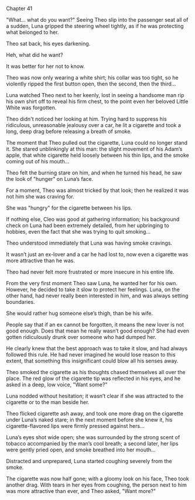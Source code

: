 Chapter 41

"What… what do you want?" Seeing Theo slip into the passenger seat all of a sudden, Luna gripped the steering wheel tightly, as if he was protecting what belonged to her.


Theo sat back, his eyes darkening.


Heh, what did he want?


It was better for her not to know.


Theo was now only wearing a white shirt; his collar was too tight, so he violently ripped the first button open, then the second, then the third…


Luna watched Theo next to her keenly, lost in seeing a handsome man rip his own shirt off to reveal his firm chest, to the point even her beloved Little White was forgotten.


Theo didn't noticed her looking at him. Trying hard to suppress his ridiculous, unreasonable jealousy over a car, he lit a cigarette and took a long, deep drag before releasing a breath of smoke.


The moment that Theo pulled out the cigarette, Luna could no longer stand it. She stared unblinkingly at this man: the slight movement of his Adam’s apple, that white cigarette held loosely between his thin lips, and the smoke coming out of his mouth…


Theo felt the burning stare on him, and when he turned his head, he saw the look of "hunger" on Luna’s face.


For a moment, Theo was almost tricked by that look; then he realized it was not him she was craving for.


She was "hungry" for the cigarette between his lips.


If nothing else, Cleo was good at gathering information; his background check on Luna had been extremely detailed, from her upbringing to hobbies, even the fact that she was trying to quit smoking…


Theo understood immediately that Luna was having smoke cravings.


It wasn’t just an ex-lover and a car he had lost to, now even a cigarette was more attractive than he was.


Theo had never felt more frustrated or more insecure in his entire life.


From the very first moment Theo saw Luna, he wanted her for his own. However, he decided to take it slow to protect her feelings. Luna, on the other hand, had never really been interested in him, and was always setting boundaries.


She would rather hug someone else’s thigh, than be his wife.


People say that if an ex cannot be forgotten, it means the new lover is not good enough. Does that mean he really wasn’t good enough? She had even gotten ridiculously drunk over someone who had dumped her.


He clearly knew that the best approach was to take it slow, and had always followed this rule. He had never imagined he would lose reason to this extent, that something this insignificant could blow all his senses away.


Theo smoked the cigarette as his thoughts chased themselves all over the place. The red glow of the cigarette tip was reflected in his eyes, and he asked in a deep, low voice, "Want some?"


Luna nodded without hesitation; it wasn’t clear if she was attracted to the cigarette or to the man beside her.


Theo flicked cigarette ash away, and took one more drag on the cigarette under Luna’s naked stare; in the next moment before she knew it, his cigarette-flavored lips were firmly pressed against hers…


Luna’s eyes shot wide open; she was surrounded by the strong scent of tobacco accompanied by the man’s cool breath; a second later, her lips were gently pried open, and smoke breathed into her mouth…


Distracted and unprepared, Luna started coughing severely from the smoke.


The cigarette was now half gone; with a gloomy look on his face, Theo took another drag. With tears in her eyes from coughing, the person next to him was more attractive than ever, and Theo asked, "Want more?"

